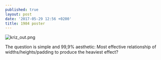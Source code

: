 ```yaml
---
published: true
layout: post
date: '2017-05-29 12:56 +0200'
title: 1984 poster
---
```

![kriz_out.png]({{site.baseurl}}/media/kriz_out.png)  

The question is simple and 99,9% aesthetic: Most effective relationship of widths/heights/padding to produce the heaviest effect?
